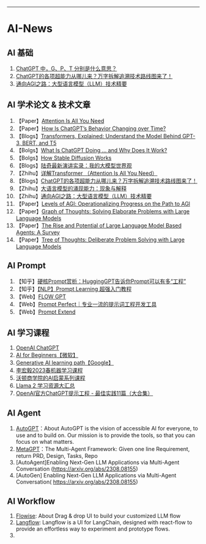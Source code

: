 
--- 
# AI-News

## AI 基础
1. [ChatGPT 中，G、P、T 分别是什么意思？](https://mp.weixin.qq.com/s/vXoYeA7w6l_WiKmDHogdTA)
2. [ChatGPT的各项超能力从哪儿来？万字拆解追溯技术路线图来了！](https://mp.weixin.qq.com/s?__biz=MzA3MzI4MjgzMw==&mid=2650864144&idx=4&sn=1270624988d70f44d4059af7ac4ae4e0)
3. [通向AGI之路：大型语言模型（LLM）技术精要](https://zhuanlan.zhihu.com/p/597586623)

## AI 学术论文 & 技术文章
1. 【Paper】[Attention Is All You Need](https://arxiv.org/pdf/1706.03762.pdf)
2. 【Paper】[How Is ChatGPT’s Behavior Changing over Time?](https://arxiv.org/pdf/2307.09009.pdf)
3. 【Blogs】[Transformers, Explained: Understand the Model Behind GPT-3, BERT, and T5](https://daleonai.com/transformers-explained)
4. 【Bolgs】[What Is ChatGPT Doing … and Why Does It Work?](https://writings.stephenwolfram.com/2023/02/what-is-chatgpt-doing-and-why-does-it-work/)
5. 【Bolgs】[How Stable Diffusion Works](https://mccormickml.com/2022/12/21/how-stable-diffusion-works/)
6. 【Blogs】[陆奇最新演讲实录：我的大模型世界观](https://mp.weixin.qq.com/s/_ZvyxRpgIA4L4pqfcQtPTQ)
7. 【Zhihu】[详解Transformer （Attention Is All You Need）](https://zhuanlan.zhihu.com/p/48508221)
8. 【Blogs】[ChatGPT的各项超能力从哪儿来？万字拆解追溯技术路线图来了！](https://mp.weixin.qq.com/s?__biz=MzA3MzI4MjgzMw==&mid=2650864144&idx=4&sn=1270624988d70f44d4059af7ac4ae4e0)
9. 【Zhihu】[大语言模型的涌现能力：现象与解释](https://zhuanlan.zhihu.com/p/621438653)
10. 【Zhihu】[通向AGI之路：大型语言模型（LLM）技术精要](https://zhuanlan.zhihu.com/p/597586623)
11. 【Paper】[Levels of AGl: Operationalizing Progress on the Path to AGl](https://arxiv.org/abs/2311.02462)
12. 【Paper】[Graph of Thoughts: Solving Elaborate Problems with Large Language Models](https://arxiv.org/abs/2308.09687)
13. 【Paper】[The Rise and Potential of Large Language Model Based Agents: A Survey](https://arxiv.org/abs/2309.07864)
14. 【Paper】[Tree of Thoughts: Deliberate Problem Solving with Large Language Models](https://arxiv.org/abs/2305.10601)

## AI Prompt
1. 【知乎】[硬核Prompt赏析：HuggingGPT告诉你Prompt可以有多“工程”](https://zhuanlan.zhihu.com/p/628491327)
2. 【知乎】[【NLP】Prompt Learning 超强入门教程](https://zhuanlan.zhihu.com/p/442486331)
3. 【Web】[FLOW GPT](https://flowgpt.com/)
4. 【Web】[Prompt Perfect｜专业一流的提示词工程开发工具](https://promptperfect.jinaai.cn/prompts)
5. 【Web】[Prompt Extend](https://huggingface.co/spaces/daspartho/prompt-extend)

## AI 学习课程
1. [OpenAI ChatGPT](https://platform.openai.com/docs/introduction/overview)
2. [AI for Beginners【微软】](https://microsoft.github.io/AI-For-Beginners/)
3. [Generative AI learning path【Google】](https://www.cloudskillsboost.google/journeys/118)
4. [李宏毅2023春机器学习课程](https://www.bilibili.com/video/BV1TD4y137mP/?vd_source=34fa11a75da7287c55c8b7aafb16c935)
5. [沃顿商学院的Al启蒙系列课程](https://www.youtube.com/watch?v=t9gmyvf7JYohttps://www.bilibili.com/video/BV1sm4y1x789/)
6. [Llama 2 学习资源大汇总](https://zhuanlan.zhihu.com/p/650166741)
7. [OpenAI官方ChatGPT提示工程 - 最佳实践11篇（大合集）](https://mp.weixin.qq.com/s/kakoEBoO7zEiN0CApjQL3w)



## AI Agent
1. [AutoGPT](https://github.com/Significant-Gravitas/AutoGPT)：About
AutoGPT is the vision of accessible AI for everyone, to use and to build on. Our mission is to provide the tools, so that you can focus on what matters.
2. [MetaGPT](https://github.com/geekan/MetaGPT)：The Multi-Agent Framework: Given one line Requirement, return PRD, Design, Tasks, Repo
3. [AutoAgent]Enabling Next-Gen LLM Applications via Multi-Agent Conversation (https://arxiv.org/abs/2308.08155)
4. [AutoGen] Enabling Next-Gen LLM Applications via Multi-Agent Conversation( https://arxiv.org/abs/2308.08155) 

## AI Workflow
1. [Flowise](https://github.com/FlowiseAI/Flowise): About Drag & drop UI to build your customized LLM flow
2. [Langflow](https://github.com/logspace-ai/langflow): Langflow is a UI for LangChain, designed with react-flow to provide an effortless way to experiment and prototype flows.
3. 
